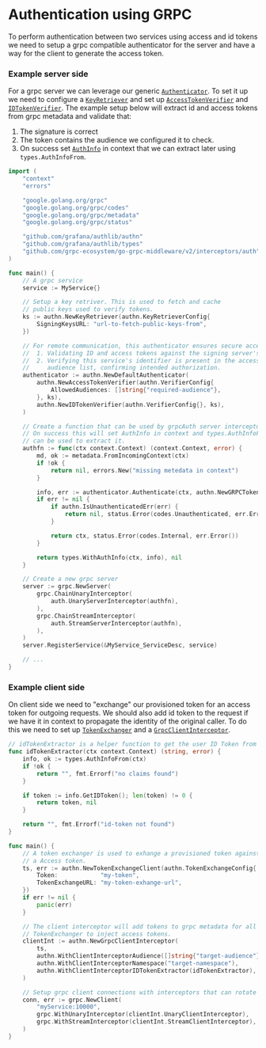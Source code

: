 # Authentication using GRPC

To perform authentication between two services using access and id tokens we need to setup a grpc compatible authenticator for the server and have a way for the client to generate the access token.

### Example server side

For a grpc server we can leverage our generic [`Authenticator`](../../authn/authenticator.go). To set it up we need to configure a [`KeyRetriever`](../../authn/jwks.go) and set up [`AccessTokenVerifier`](../../authn/verifier_access_token.go) and  
[`IDTokenVerifier`](../../authn/verifier_id_token.go). The example setup below will extract id and access tokens from grpc metadata and validate that:
1. The signature is correct
2. The token contains the audience we configured it to check.
3. On success set [`AuthInfo`](../../types/auth.go) in context that we can extract later using `types.AuthInfoFrom`.

```go
import (
	"context"
	"errors"

	"google.golang.org/grpc"
	"google.golang.org/grpc/codes"
	"google.golang.org/grpc/metadata"
	"google.golang.org/grpc/status"

	"github.com/grafana/authlib/authn"
	"github.com/grafana/authlib/types"
	"github.com/grpc-ecosystem/go-grpc-middleware/v2/interceptors/auth"
)

func main() {
	// A grpc service
	service := MyService{}

	// Setup a key retriver. This is used to fetch and cache
	// public keys used to verify tokens.
	ks := authn.NewKeyRetriever(authn.KeyRetrieverConfig{
		SigningKeysURL: "url-to-fetch-public-keys-from",
	})

	// For remote communication, this authenticator ensures secure access by:
	//  1. Validating ID and access tokens against the signing server's keys.
	//  2. Verifying this service's identifier is present in the access token's
	//     audience list, confirming intended authorization.
	authenticator := authn.NewDefaultAuthenticator(
		authn.NewAccessTokenVerifier(authn.VerifierConfig{
			AllowedAudiences: []string{"required-audience"},
		}, ks),
		authn.NewIDTokenVerifier(authn.VerifierConfig{}, ks),
	)

	// Create a function that can be used by grpcAuth server interceptors.
	// On success this will set AuthInfo in context and types.AuthInfoFrom(ctx)
	// can be used to extract it.
	authfn := func(ctx context.Context) (context.Context, error) {
		md, ok := metadata.FromIncomingContext(ctx)
		if !ok {
			return nil, errors.New("missing metedata in context")
		}

		info, err := authenticator.Authenticate(ctx, authn.NewGRPCTokenProvider(md))
		if err != nil {
			if authn.IsUnauthenticatedErr(err) {
				return nil, status.Error(codes.Unauthenticated, err.Error())
			}

			return ctx, status.Error(codes.Internal, err.Error())
		}

		return types.WithAuthInfo(ctx, info), nil
	}

	// Create a new grpc server
	server := grpc.NewServer(
		grpc.ChainUnaryInterceptor(
			auth.UnaryServerInterceptor(authfn),
		),
		grpc.ChainStreamInterceptor(
			auth.StreamServerInterceptor(authfn),
		),
	)
	server.RegisterService(&MyService_ServiceDesc, service)

	// ...
}
```

### Example client side

On client side we need to "exchange" our provisioned token for an access token for outgoing requests. We should also add id token to the request if we have it in context to propagate the identity of the original caller.
To do this we need to set up [`TokenExchanger`](../../authn/token_exchange.go) and a [`GrpcClientInterceptor`](../../authn/grpc_client_interceptor.go). 

```go
// idTokenExtractor is a helper function to get the user ID Token from context
func idTokenExtractor(ctx context.Context) (string, error) {
	info, ok := types.AuthInfoFrom(ctx)
	if !ok {
		return "", fmt.Errorf("no claims found")
	}

	if token := info.GetIDToken(); len(token) != 0 {
		return token, nil
	}

	return "", fmt.Errorf("id-token not found")
}

func main() {
	// A token exchanger is used to exhange a provisioned token against
	// a Access token.
	ts, err := authn.NewTokenExchangeClient(authn.TokenExchangeConfig{
		Token:            "my-token",
		TokenExchangeURL: "my-token-exhange-url",
	})
	if err != nil {
		panic(err)
	}

	// The client interceptor will add tokens to grpc metadata for all outgoing requests. It uses the provided
    // TokenExchanger to inject access tokens.
	clientInt := authn.NewGrpcClientInterceptor(
		ts,
		authn.WithClientInterceptorAudience([]string{"target-audience"}),
		authn.WithClientInterceptorNamespace("target-namespace"),
		authn.WithClientInterceptorIDTokenExtractor(idTokenExtractor),
	)

	// Setup grpc client connections with interceptors that can rotate and forward tokens.
	conn, err := grpc.NewClient(
		"myService:10000",
		grpc.WithUnaryInterceptor(clientInt.UnaryClientInterceptor),
		grpc.WithStreamInterceptor(clientInt.StreamClientInterceptor),
	)
}
```
